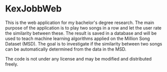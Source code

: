 KexJobbWeb
==========
This is the web application for my bachelor's degree research.
The main purpose of the application is to play two songs in a row and let the user rate the similarity between these.
The result is saved in a database and will be used to teach machine learning algorithms applied on the Million Song Dataset (MSD).
The goal is to investigate if the similarity between two songs can be automatically determined from the data in the MSD.

The code is not under any license and may be modified and distributed freely.
